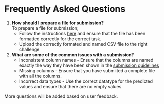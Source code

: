 # Frequently Asked Questions

1. **How should I prepare a file for submission?**  
   To prepare a file for submission;
   - Follow the instructions [here](https://github.com/MVet-Platform/M-Vet_Hackathon24/blob/main/resources/submission.md) and ensure that the
     file has been formatted correctly for the correct task.
   - Upload the correctly formated and named CSV file to the right challenge
2. **What are some of the common issues with a submission?**
   - Inconsistent column names - Ensure that the columns are named exactly the way they have been shown in the [submission guidelines](https://github.com/MVet-Platform/M-Vet_Hackathon24/blob/main/resources/submission.md)
   - Missing columns - Ensure that you have submiited a complete file with all the columns.
   - Incorrect data types - Use the correct datatype for the predicted values and ensure that there are no empty values.

More questions will be added based on user feedback.
